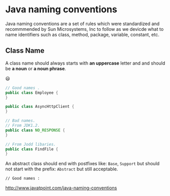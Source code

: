 # Java naming conventions

Java naming conventions are a set of rules which were standardized and recommmended by Sun Microsystems, Inc to follow as we devicde 
what to name identifiers such as class, method, package, variable, constant, etc.

## Class Name

A class name should always starts with **an uppercase** letter and and should be **a noun** or **a noun phrase**.  

:smiley:
```java
// Good names .
public class Employee {
}

public class AsyncHttpClient {
}

// Bad names.
// From JDK1.2.
public class NO_RESPONSE {
}

// From Jodd libaries.
public class FindFile {
}

```

An abstract class should end with postfixes like: `Base`, `Support` but should not start with the prefix: `Abstract` but still acceptable.

```
// Good names :
```

http://www.javatpoint.com/java-naming-conventions
